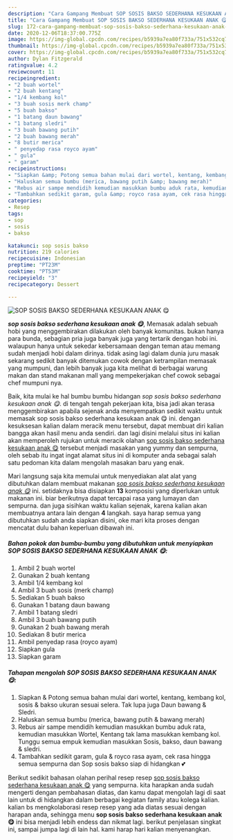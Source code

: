 ```yaml
---
description: "Cara Gampang Membuat SOP SOSIS BAKSO SEDERHANA KESUKAAN ANAK 😋, Menggugah Selera"
title: "Cara Gampang Membuat SOP SOSIS BAKSO SEDERHANA KESUKAAN ANAK 😋, Menggugah Selera"
slug: 172-cara-gampang-membuat-sop-sosis-bakso-sederhana-kesukaan-anak-menggugah-selera
date: 2020-12-06T18:37:00.775Z
image: https://img-global.cpcdn.com/recipes/b5939a7ea80f733a/751x532cq70/sop-sosis-bakso-sederhana-kesukaan-anak-😋-foto-resep-utama.jpg
thumbnail: https://img-global.cpcdn.com/recipes/b5939a7ea80f733a/751x532cq70/sop-sosis-bakso-sederhana-kesukaan-anak-😋-foto-resep-utama.jpg
cover: https://img-global.cpcdn.com/recipes/b5939a7ea80f733a/751x532cq70/sop-sosis-bakso-sederhana-kesukaan-anak-😋-foto-resep-utama.jpg
author: Dylan Fitzgerald
ratingvalue: 4.2
reviewcount: 11
recipeingredient:
- "2 buah wortel"
- "2 buah kentang"
- "1/4 kembang kol"
- "3 buah sosis merk champ"
- "5 buah bakso"
- "1 batang daun bawang"
- "1 batang sledri"
- "3 buah bawang putih"
- "2 buah bawang merah"
- "8 butir merica"
- " penyedap rasa royco ayam"
- " gula"
- " garam"
recipeinstructions:
- "Siapkan &amp; Potong semua bahan mulai dari wortel, kentang, kembang kol, sosis &amp; bakso ukuran sesuai selera. Tak lupa juga Daun bawang &amp; Sledri."
- "Haluskan semua bumbu (merica, bawang putih &amp; bawang merah)"
- "Rebus air sampe mendidih kemudian masukkan bumbu aduk rata, kemudian masukkan Wortel, Kentang tak lama masukkan kembang kol. Tunggu semua empuk kemudian masukkan Sosis, bakso, daun bawang &amp; sledri."
- "Tambahkan sedikit garam, gula &amp; royco rasa ayam, cek rasa hingga semua sempurna dan Sop sosis bakso siap di hidangkan 💕"
categories:
- Resep
tags:
- sop
- sosis
- bakso

katakunci: sop sosis bakso 
nutrition: 219 calories
recipecuisine: Indonesian
preptime: "PT23M"
cooktime: "PT53M"
recipeyield: "3"
recipecategory: Dessert

---
```



![SOP SOSIS BAKSO SEDERHANA KESUKAAN ANAK 😋](https://img-global.cpcdn.com/recipes/b5939a7ea80f733a/751x532cq70/sop-sosis-bakso-sederhana-kesukaan-anak-😋-foto-resep-utama.jpg)

<b><i>sop sosis bakso sederhana kesukaan anak 😋</i></b>, Memasak adalah sebuah hobi yang menggembirakan dilakukan oleh banyak komunitas. bukan hanya para bunda, sebagian pria juga banyak juga yang tertarik dengan hobi ini. walaupun hanya untuk sekedar kebersamaan dengan teman atau memang sudah menjadi hobi dalam dirinya. tidak asing lagi dalam dunia juru masak sekarang sedikit banyak ditemukan cowok dengan ketrampilan memasak yang mumpuni, dan lebih banyak juga kita melihat di berbagai warung makan dan stand makanan mall yang mempekerjakan chef cowok sebagai chef mumpuni nya.



Baik, kita mulai ke hal bumbu bumbu hidangan <i>sop sosis bakso sederhana kesukaan anak 😋</i>. di tengah tengah pekerjaan kita, bisa jadi akan terasa menggembirakan apabila sejenak anda menyempatkan sedikit waktu untuk memasak sop sosis bakso sederhana kesukaan anak 😋 ini. dengan kesuksesan kalian dalam meracik menu tersebut, dapat membuat diri kalian bangga akan hasil menu anda sendiri. dan lagi disini melalui situs ini kalian akan memperoleh rujukan untuk meracik olahan <u>sop sosis bakso sederhana kesukaan anak 😋</u> tersebut menjadi masakan yang yummy dan sempurna, oleh sebab itu ingat ingat alamat situs ini di komputer anda sebagai salah satu pedoman kita dalam mengolah masakan baru yang enak.


Mari langsung saja kita memulai untuk menyediakan alat alat yang dibutuhkan dalam membuat makanan <u><i>sop sosis bakso sederhana kesukaan anak 😋</i></u> ini. setidaknya bisa disiapkan <b>13</b> komposisi yang diperlukan untuk makanan ini. biar berikutnya dapat tercapai rasa yang lumayan dan sempurna. dan juga sisihkan waktu kalian sejenak, karena kalian akan membuatnya antara lain dengan <b>4</b> langkah. saya harap semua yang dibutuhkan sudah anda siapkan disini, oke mari kita proses dengan mencatat dulu bahan keperluan dibawah ini.

<!--inarticleads1-->

##### Bahan pokok dan bumbu-bumbu yang dibutuhkan untuk menyiapkan SOP SOSIS BAKSO SEDERHANA KESUKAAN ANAK 😋:

1. Ambil 2 buah wortel
1. Gunakan 2 buah kentang
1. Ambil 1/4 kembang kol
1. Ambil 3 buah sosis (merk champ)
1. Sediakan 5 buah bakso
1. Gunakan 1 batang daun bawang
1. Ambil 1 batang sledri
1. Ambil 3 buah bawang putih
1. Gunakan 2 buah bawang merah
1. Sediakan 8 butir merica
1. Ambil  penyedap rasa (royco ayam)
1. Siapkan  gula
1. Siapkan  garam




<!--inarticleads2-->

##### Tahapan mengolah SOP SOSIS BAKSO SEDERHANA KESUKAAN ANAK 😋:

1. Siapkan &amp; Potong semua bahan mulai dari wortel, kentang, kembang kol, sosis &amp; bakso ukuran sesuai selera. Tak lupa juga Daun bawang &amp; Sledri.
1. Haluskan semua bumbu (merica, bawang putih &amp; bawang merah)
1. Rebus air sampe mendidih kemudian masukkan bumbu aduk rata, kemudian masukkan Wortel, Kentang tak lama masukkan kembang kol. Tunggu semua empuk kemudian masukkan Sosis, bakso, daun bawang &amp; sledri.
1. Tambahkan sedikit garam, gula &amp; royco rasa ayam, cek rasa hingga semua sempurna dan Sop sosis bakso siap di hidangkan 💕




Berikut sedikit bahasan olahan perihal resep resep <u>sop sosis bakso sederhana kesukaan anak 😋</u> yang sempurna. kita harapkan anda sudah mengerti dengan pembahasan diatas, dan kamu dapat mengolah lagi di saat lain untuk di hidangkan dalam berbagai kegiatan family atau kolega kalian. kalian bs mengkolaborasi resep resep yang ada diatas sesuai dengan harapan anda, sehingga menu <b>sop sosis bakso sederhana kesukaan anak 😋</b> ini bisa menjadi lebih endess dan nikmat lagi. berikut penjelasan singkat ini, sampai jumpa lagi di lain hal. kami harap hari kalian menyenangkan.
